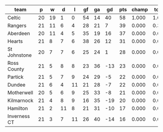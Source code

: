 |     team     | p  | w  | d  | l  | gf | ga | gd  | pts | champ | top2  | top3  | top4  |  5-7  | bot4  | bot3  | bot2  |
|--------------|----|----|----|----|----|----|-----|-----|-------|-------|-------|-------|-------|-------|-------|-------|
| Celtic       | 20 | 19 |  1 |  0 | 54 | 14 |  40 |  58 | 1.000 | 1.000 | 1.000 | 1.000 | 0.000 | 0.000 | 0.000 | 0.000|
| Rangers      | 21 | 11 |  6 |  4 | 28 | 21 |   7 |  39 | 0.000 | 0.347 | 0.908 | 0.990 | 0.010 | 0.000 | 0.000 | 0.000|
| Aberdeen     | 20 | 11 |  4 |  5 | 35 | 19 |  16 |  37 | 0.000 | 0.634 | 0.959 | 0.996 | 0.004 | 0.000 | 0.000 | 0.000|
| Hearts       | 21 |  8 |  7 |  6 | 38 | 26 |  12 |  31 | 0.000 | 0.015 | 0.103 | 0.663 | 0.329 | 0.003 | 0.000 | 0.000|
| St Johnstone | 20 |  7 |  7 |  6 | 25 | 24 |   1 |  28 | 0.000 | 0.004 | 0.030 | 0.294 | 0.666 | 0.015 | 0.006 | 0.001|
| Ross County  | 21 |  5 |  8 |  8 | 23 | 36 | -13 |  23 | 0.000 | 0.000 | 0.000 | 0.013 | 0.429 | 0.373 | 0.225 | 0.118|
| Partick      | 21 |  5 |  7 |  9 | 24 | 29 |  -5 |  22 | 0.000 | 0.000 | 0.001 | 0.021 | 0.540 | 0.278 | 0.158 | 0.078|
| Dundee       | 21 |  6 |  4 | 11 | 21 | 28 |  -7 |  22 | 0.000 | 0.000 | 0.000 | 0.015 | 0.441 | 0.363 | 0.213 | 0.110|
| Motherwell   | 20 |  5 |  6 |  9 | 25 | 33 |  -8 |  21 | 0.000 | 0.000 | 0.000 | 0.007 | 0.289 | 0.538 | 0.368 | 0.207|
| Kilmarnock   | 21 |  4 |  8 |  9 | 16 | 35 | -19 |  20 | 0.000 | 0.000 | 0.000 | 0.001 | 0.106 | 0.792 | 0.650 | 0.459|
| Hamilton     | 21 |  2 | 11 |  8 | 21 | 31 | -10 |  17 | 0.000 | 0.000 | 0.000 | 0.001 | 0.088 | 0.824 | 0.695 | 0.516|
| Inverness CT | 21 |  3 |  7 | 11 | 26 | 40 | -14 |  16 | 0.000 | 0.000 | 0.000 | 0.001 | 0.098 | 0.814 | 0.685 | 0.511|
